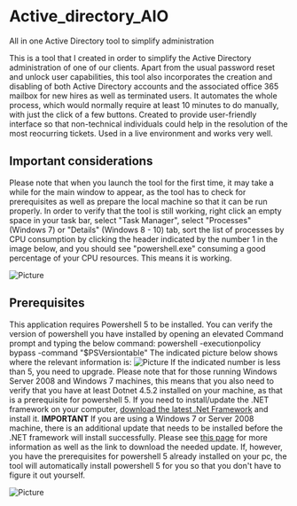 # Active_directory_AIO
All in one Active Directory tool to simplify administration


This is a tool that I created in order to simplify the Active Directory administration of one of our clients.  Apart from the usual 
password reset and unlock user capabilities, this tool also incorporates the creation and disabling of both Active Directory accounts
and the associated office 365 mailbox for new hires as well as terminated users.  It automates the whole process, which would normally
require at least 10 minutes to do manually, with just the click of a few buttons.  Created to provide user-friendly interface so that
non-technical individuals could help in the resolution of the most reocurring tickets.  Used in a live environment and works very well.

## Important considerations

Please note that when you launch the tool for the first time, it may take a while for the main window to appear, as the tool has to check for prerequisites as well as prepare the local machine so that it can be run properly.  In order to verify that the tool is still working, right click an empty space in your task bar, select "Task Manager", select "Processes" (Windows 7) or "Details" (Windows 8 - 10) tab, sort the list of processes by CPU consumption by clicking the header indicated by the number 1 in the image below, and you should see "powershell.exe" consuming a good percentage of your CPU resources.  This means it is working.


![Picture](https://i.imgur.com/WJaHUF3.png)

## Prerequisites
This application requires Powershell 5 to be installed.  You can verify the version of powershell you have installed by opening an elevated Command prompt and typing the below command:
powershell -executionpolicy bypass -command "$PSVersiontable"
The indicated picture below shows where the relevant information is:
![Picture](https://i.imgur.com/1oXi3by.png)
If the indicated number is less than 5, you need to upgrade.  Please note that for those running Windows Server 2008 and Windows 7 machines, this means that you also need to verify that you have at least Dotnet 4.5.2 installed on your machine, as that is a prerequisite for powershell 5.  If you need to install/update the .NET framework on your computer, [download the latest .Net Framework](https://www.microsoft.com/en-us/download/details.aspx?id=55170) and install it.
**IMPORTANT** If you are using a Windows 7 or Server 2008 machine, there is an additional update that needs to be installed before the .NET framework will install successfully.  Please see [this page](https://support.microsoft.com/en-us/help/4020302) for more information as well as the link to download the needed update.  If, however, you have the prerequisites for powershell 5 already installed on your pc, the tool will automatically install powershell 5 for you so that you don't have to figure it out yourself.

![Picture](https://i.imgur.com/gDlPrc3.png)
